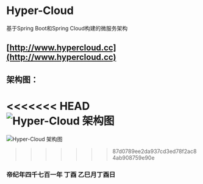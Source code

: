 
# Hyper-Cloud
基于Spring Boot和Spring Cloud构建的微服务架构

## [http://www.hypercloud.cc](http://www.hypercloud.cc)

## 架构图：
<<<<<<< HEAD
![Hyper-Cloud 架构图](http://www.hypercloud.cc/images/hyper-cloud.svg1)
=======
![Hyper-Cloud 架构图](http://www.hypercloud.cc/images/hyper-cloud.svg)
>>>>>>> 87d0789ee2da937cd3ed78f2ac84ab908759e90e

### 帝纪年四千七百一年 丁酉 乙巳月丁酉日

